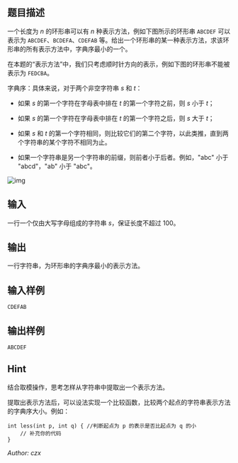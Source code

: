 ## 题目描述

一个长度为 $n$ 的环形串可以有 $n$ 种表示方法，例如下图所示的环形串 ``ABCDEF`` 可以表示为 ``ABCDEF``、``BCDEFA``、``CDEFAB`` 等。给出一个环形串的某一种表示方法，求该环形串的所有表示方法中，字典序最小的一个。

在本题的“表示方法”中，我们只考虑顺时针方向的表示，例如下图的环形串不能被表示为 ``FEDCBA``。

字典序：具体来说，对于两个非空字符串 $s$ 和 $t$：

 - 如果 $s$ 的第一个字符在字母表中排在 $t$ 的第一个字符之前，则 $s$ 小于 $t$；

 - 如果 $s$ 的第一个字符在字母表中排在 $t$ 的第一个字符之后，则 $s$ 大于 $t$；

 - 如果 $s$ 和 $t$ 的第一个字符相同，则比较它们的第二个字符，以此类推，直到两个字符串的某个字符不相同为止。

 - 如果一个字符串是另一个字符串的前缀，则前者小于后者。例如，"abc" 小于 "abcd"，"ab" 小于 "abc"。

![img](https://i0.imgs.ovh/2023/10/28/F5i4l.md.jpeg)

## 输入

一行一个仅由大写字母组成的字符串 $s$，保证长度不超过 $100$。

## 输出

一行字符串，为环形串的字典序最小的表示方法。

## 输入样例

    CDEFAB

## 输出样例

    ABCDEF

## Hint

结合取模操作，思考怎样从字符串中提取出一个表示方法。

提取出表示方法后，可以设法实现一个比较函数，比较两个起点的字符串表示方法的字典序大小。例如：

    int less(int p, int q) { //判断起点为 p 的表示是否比起点为 q 的小
        // 补充你的代码
    }

*Author: czx*